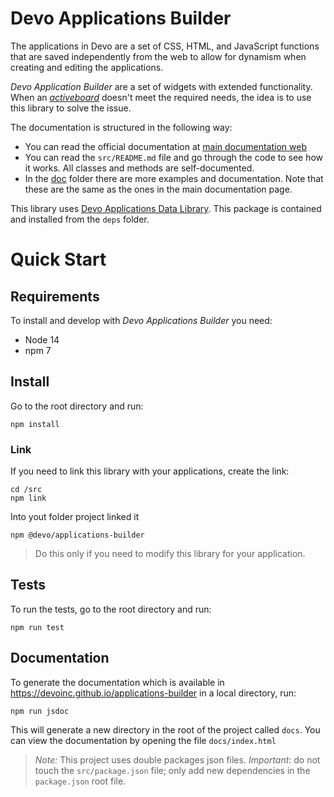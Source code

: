 # Devo Applications Builder

The applications in Devo are a set of CSS, HTML, and JavaScript functions
that are saved independently from the web to allow for dynamism when creating and
editing the applications.

_Devo Application Builder_ are a set of widgets with extended functionality.
When an [_activeboard_](https://docs.devo.com/confluence/ndt/latest/activeboards)
doesn't meet the required needs, the idea is to use this library to solve the issue.

The documentation is structured in the following way:

- You can read the official documentation at [main documentation web](https://devoinc.github.io/applications-builder)
- You can read the `src/README.md` file and go through the code to see how it
  works. All classes and methods are self-documented.
- In the [doc](./doc/index.md) folder there are more examples and documentation.
  Note that these are the same as the ones in the main documentation page.

This library uses [Devo Applications Data Library](https://github.com/DevoInc/applications-data-library).
This package is contained and installed from the `deps` folder.

# Quick Start

## Requirements

To install and develop with _Devo Applications Builder_ you need:

- Node 14
- npm 7

## Install

Go to the root directory and run:

```
npm install
```

### Link

If you need to link this library with your applications, create the link:

```
cd /src
npm link
```

Into yout folder project linked it

```
npm @devo/applications-builder
```

> Do this only if you need to modify this library for your application.

## Tests

To run the tests, go to the root directory and run:

```
npm run test
```

## Documentation

To generate the documentation which is available in https://devoinc.github.io/applications-builder
in a local directory, run:

```
npm run jsdoc
```

This will generate a new directory in the root of the project called `docs`.
You can view the documentation by opening the file `docs/index.html`

> _Note:_ This project uses double packages json files.
> _Important_: do not touch the `src/package.json` file; only add new dependencies in the
> `package.json` root file.
